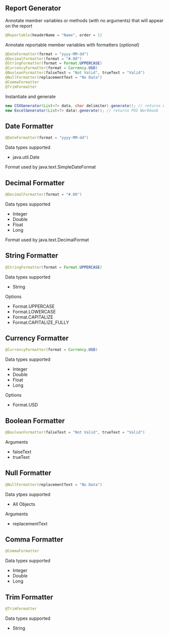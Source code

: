 ## Report Generator ##

Annotate member variables or methods (with no arguments) that will appear on the report

```java
@Reportable(headerName = "Name", order = 1)
```

Annotate reportable member variables with formatters (*optional*)

```java
@DateFormatter(format = "yyyy-MM-dd")
@DecimalFormatter(format = "#.00")
@StringFormatter(format = Format.UPPERCASE)
@CurrencyFormatter(format = Currency.USD)
@BooleanFormatter(falseText = "Not Valid", trueText = "Valid")
@NullFormatter(replacementText = "No Data")
@CommaFormatter
@TrimFormatter
```

Instantiate and generate

```java
new CSVGenerator(List<?> data, char delimiter).generate(); // returns CSV String
new ExcelGenerator(List<?> data).generate(); // returns POI Workbook
```

## Date Formatter ##

```java
@DateFormatter(format = "yyyy-MM-dd")
```
Data types supported
- java.util.Date  

Format used by java.text.SimpleDateFormat

## Decimal Formatter ##

```java
@DecimalFormatter(format = "#.00")
```

Data types supported 
- Integer
- Double
- Float
- Long

Format used by java.text.DecimalFormat  

## String Formatter ##

```java
@StringFormatter(format = Format.UPPERCASE)
```

Data types supported 
- String

Options  
- Format.UPPERCASE
- Format.LOWERCASE
- Format.CAPITALIZE
- Format.CAPITALIZE_FULLY

## Currency Formatter ##

```java
@CurrencyFormatter(format = Currency.USD)
```

Data types supported 
- Integer
- Double
- Float
- Long

Options   
- Format.USD

## Boolean Formatter ##

```java
@BooleanFormatter(falseText = "Not Valid", trueText = "Valid")
```

Arguments  
- falseText
- trueText

## Null Formatter ##

```java
@NullFormatter(replacementText = "No Data")
```

Data ytpes supported
- All Objects

Arguments
- replacementText

## Comma Formatter ##

```java
@CommaFormatter
```

Data types supported 
- Integer
- Double
- Long

## Trim Formatter ##

```java
@TrimFormatter
```

Data types supported 
- String
